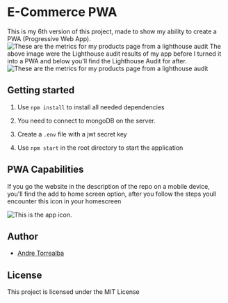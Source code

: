 # E-Commerce PWA

This is my 6th version of this project, made to show my ability to create a PWA (Progressive Web App).
![These are the metrics for my products page from a lighthouse audit](https://i.imgur.com/DO6cJty.png)
The above image were the Lighthouse audit results of my app before I turned it into a PWA and below you'll find the Lighthouse Audit for after.
![These are the metrics for my products page from a lighthouse audit](https://i.imgur.com/i8uxbH2.png?1)

## Getting started

1. Use `npm install` to install all needed dependencies

2. You need to connect to mongoDB on the server.

3. Create a `.env` file with a jwt secret key

4. Use `npm start` in the root directory to start the application

## PWA Capabilities

If you go the website in the description of the repo on a mobile device, you'll find the add to home screen option, after you follow the steps youll encounter this icon in your homescreen

![This is the app icon](https://i.imgur.com/lyhtlSD.jpg).

## Author

- [Andre Torrealba](https://github.com/andretg12)

## License

This project is licensed under the MIT License
